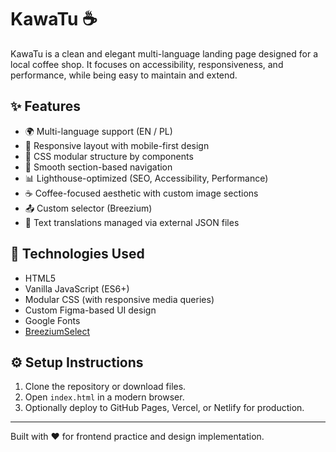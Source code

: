 # KawaTu ☕️

KawaTu is a clean and elegant multi-language landing page designed for a local coffee shop. It focuses on accessibility, responsiveness, and performance, while being easy to maintain and extend.

## ✨ Features

- 🌍 Multi-language support (EN / PL)
- 📱 Responsive layout with mobile-first design
- 🌿 CSS modular structure by components
- 🔁 Smooth section-based navigation
- 📊 Lighthouse-optimized (SEO, Accessibility, Performance)
- ☕️ Coffee-focused aesthetic with custom image sections
- 📤 Custom selector (Breezium)
- 💬 Text translations managed via external JSON files

## 🚀 Technologies Used

- HTML5
- Vanilla JavaScript (ES6+)
- Modular CSS (with responsive media queries)
- Custom Figma-based UI design
- Google Fonts
- [BreeziumSelect](https://github.com/OrakomoRi/Breezium/tree/main/modules/BreeziumSelect)

## ⚙️ Setup Instructions

1. Clone the repository or download files.
2. Open `index.html` in a modern browser.
3. Optionally deploy to GitHub Pages, Vercel, or Netlify for production.

---

Built with ❤️ for frontend practice and design implementation.
